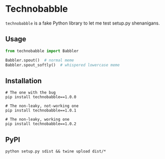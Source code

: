# Technobabble

`technobabble` is a fake Python library to let me test setup.py shenanigans.

## Usage

```python
from technobabble import Babbler

Babbler.spout()  # normal meme
Babbler.spout_softly()  # whispered lowercase meme
```

## Installation

```shell
# The one with the bug
pip install technobabble==1.0.0

# The non-leaky, not-working one
pip install technobabble==1.0.1

# The non-leaky, working one
pip install technobabble==1.0.2
```

## PyPI

```shell
python setup.py sdist && twine upload dist/* 
```
